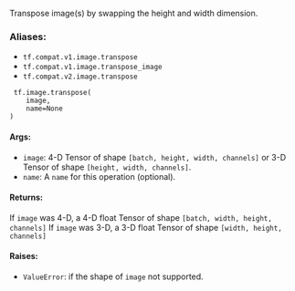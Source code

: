 Transpose image(s) by swapping the height and width dimension.
### Aliases:
- `tf.compat.v1.image.transpose`
- `tf.compat.v1.image.transpose_image`
- `tf.compat.v2.image.transpose`

```
 tf.image.transpose(
    image,
    name=None
)
```
#### Args:
- `image`: 4-D Tensor of shape `[batch, height, width, channels]` or 3-D Tensor of shape `[height, width, channels]`.
- `name`: A `name` for this operation (optional).
#### Returns:
If `image` was 4-D, a 4-D float Tensor of shape `[batch, width, height, channels]` If `image` was 3-D, a 3-D float Tensor of shape `[width, height, channels]`
#### Raises:
- `ValueError`: if the shape of `image` not supported.
